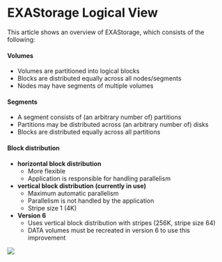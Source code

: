 # EXAStorage Logical View 
This article shows an overview of EXAStorage, which consists of the following: 

#### Volumes

* Volumes are partitioned into logical blocks
* Blocks are distributed equally across all nodes/segments
* Nodes may have segments of multiple volumes 

#### Segments

* A segment consists of (an arbitrary number of) partitions
* Partitions may be distributed across (an arbitrary number of) disks
* Blocks are distributed equally across all partitions

#### Block distribution

* **horizontal block distribution**
	+ More flexible
	+ Application is responsible for handling parallelism
* **vertical block distribution (currently in use)**
	+ Maximum automatic parallelism
	+ Parallelism is not handled by the application
	+ Stripe size 1 (4K)
* **Version 6**
	+ Uses vertical block distribution with stripes (256K, stripe size 64)
	+ DATA volumes must be recreated in version 6 to use this improvement

![](images/Logical_View.png)

